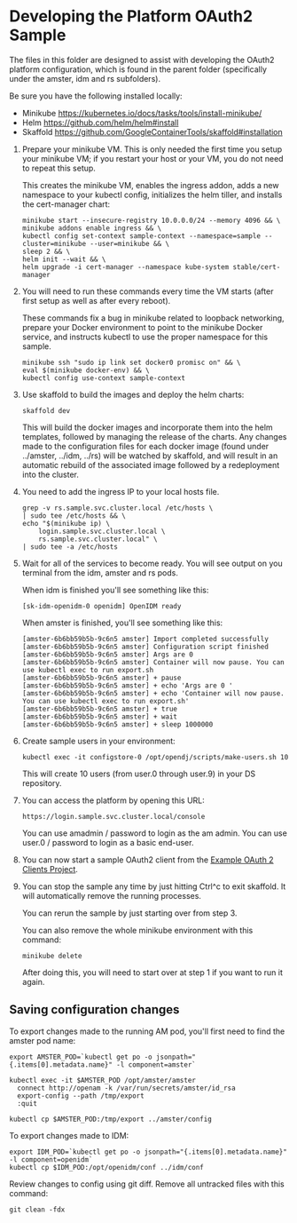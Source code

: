 # Developing the Platform OAuth2 Sample

The files in this folder are designed to assist with developing the OAuth2 platform configuration, which is found in the parent folder (specifically under the amster, idm and rs subfolders).

Be sure you have the following installed locally:

 - Minikube https://kubernetes.io/docs/tasks/tools/install-minikube/
 - Helm https://github.com/helm/helm#install
 - Skaffold https://github.com/GoogleContainerTools/skaffold#installation

1. Prepare your minikube VM. This is only needed the first time you setup your minikube VM; if you restart your host or your VM, you do not need to repeat this setup.

    This creates the minikube VM, enables the ingress addon, adds a new namespace to your kubectl config, initializes the helm tiller, and installs the cert-manager chart:

    ```
    minikube start --insecure-registry 10.0.0.0/24 --memory 4096 && \
    minikube addons enable ingress && \
    kubectl config set-context sample-context --namespace=sample --cluster=minikube --user=minikube && \
    sleep 2 && \
    helm init --wait && \
    helm upgrade -i cert-manager --namespace kube-system stable/cert-manager
    ```

2. You will need to run these commands every time the VM starts (after first setup as well as after every reboot).

    These commands fix a bug in minikube related to loopback networking, prepare your Docker environment to point to the minikube Docker service, and instructs kubectl to use the proper namespace for this sample.

    ```
    minikube ssh "sudo ip link set docker0 promisc on" && \
    eval $(minikube docker-env) && \
    kubectl config use-context sample-context
    ```

3. Use skaffold to build the images and deploy the helm charts:

    ```
    skaffold dev
    ```

    This will build the docker images and incorporate them into the helm templates, followed by managing the release of the charts. Any changes made to the configuration files for each docker image (found under ../amster, ../idm, ../rs) will be watched by skaffold, and will result in an automatic rebuild of the associated image followed by a redeployment into the cluster.


4. You need to add the ingress IP to your local hosts file.

    ```
    grep -v rs.sample.svc.cluster.local /etc/hosts \
    | sudo tee /etc/hosts && \
    echo "$(minikube ip) \
        login.sample.svc.cluster.local \
        rs.sample.svc.cluster.local" \
    | sudo tee -a /etc/hosts
    ```

5. Wait for all of the services to become ready. You will see output on you terminal from the idm, amster and rs pods.

    When idm is finished you'll see something like this:

    ```
    [sk-idm-openidm-0 openidm] OpenIDM ready
    ```

    When amster is finished, you'll see something like this:

    ```
    [amster-6b6bb59b5b-9c6n5 amster] Import completed successfully
    [amster-6b6bb59b5b-9c6n5 amster] Configuration script finished
    [amster-6b6bb59b5b-9c6n5 amster] Args are 0
    [amster-6b6bb59b5b-9c6n5 amster] Container will now pause. You can use kubectl exec to run export.sh
    [amster-6b6bb59b5b-9c6n5 amster] + pause
    [amster-6b6bb59b5b-9c6n5 amster] + echo 'Args are 0 '
    [amster-6b6bb59b5b-9c6n5 amster] + echo 'Container will now pause. You can use kubectl exec to run export.sh'
    [amster-6b6bb59b5b-9c6n5 amster] + true
    [amster-6b6bb59b5b-9c6n5 amster] + wait
    [amster-6b6bb59b5b-9c6n5 amster] + sleep 1000000
    ```

6. Create sample users in your environment:

    ```
    kubectl exec -it configstore-0 /opt/opendj/scripts/make-users.sh 10
    ```

    This will create 10 users (from user.0 through user.9) in your DS repository.

7. You can access the platform by opening this URL:

    ```
    https://login.sample.svc.cluster.local/console
    ```

    You can use amadmin / password to login as the am admin.
    You can use user.0  / password to login as a basic end-user.

8. You can now start a sample OAuth2 client from the [Example OAuth 2 Clients Project](https://github.com/ForgeRock/exampleOAuth2Clients).

9. You can stop the sample any time by just hitting Ctrl^c to exit skaffold. It will automatically remove the running processes.

    You can rerun the sample by just starting over from step 3.

    You can also remove the whole minikube environment with this command:
    ```
    minikube delete
    ```
    After doing this, you will need to start over at step 1 if you want to run it again.

## Saving configuration changes

To export changes made to the running AM pod, you'll first need to find the amster pod name:

    export AMSTER_POD=`kubectl get po -o jsonpath="{.items[0].metadata.name}" -l component=amster`

    kubectl exec -it $AMSTER_POD /opt/amster/amster
      connect http://openam -k /var/run/secrets/amster/id_rsa
      export-config --path /tmp/export
      :quit

    kubectl cp $AMSTER_POD:/tmp/export ../amster/config


To export changes made to IDM:

    export IDM_POD=`kubectl get po -o jsonpath="{.items[0].metadata.name}" -l component=openidm`
    kubectl cp $IDM_POD:/opt/openidm/conf ../idm/conf

Review changes to config using git diff. Remove all untracked files with this command:

    git clean -fdx
